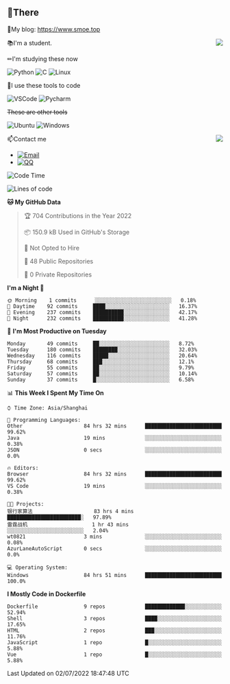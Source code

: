 
## 👏There

📰My blog: https://www.smoe.top

<img align="right" src="https://github-readme-stats.vercel.app/api/top-langs/?username=AkashiCoin"/>


📚I'm a student.

✏I'm studying these now

![Python](https://img.shields.io/badge/-Python-blue?style=flat-square&logo=Python&logoColor=fff)
![C](https://img.shields.io/badge/-C-585858?style=flat-square&logo=C&logoColor=fff)
![Linux](https://img.shields.io/badge/-Linux-black?style=flat-square&logo=Linux&logoColor=fff)

🔨I use these tools to code

![VSCode](https://img.shields.io/badge/-VSCode-blue?style=flat-square&logo=visualstudiocode&logoColor=fff)
![Pycharm](https://img.shields.io/badge/-Pycharm-green?style=flat-square&logo=pycharm&logoColor=fff)

 ~~These are other tools~~

![Ubuntu](https://img.shields.io/badge/-Ubuntu-orange?style=flat-square&logo=Ubuntu&logoColor=fff)
![Windows](https://img.shields.io/badge/-Windows-blue?style=flat-square&logo=Windows&logoColor=fff)

<img align="right" src="https://github-readme-stats.vercel.app/api?username=AkashiCoin" />


📫Contact me

* [![Email](https://img.shields.io/badge/Email-l1040186796@gmail.com-1?style=social&logoColor=fff)](mailto:l1040186796@gmail.com)
* [![QQ](https://img.shields.io/badge/QQ-1040186796-1?style=social&logoColor=fff)](tencent://AddContact/?fromId=45&fromSubId=1&subcmd=all&uin=1040186796&website=www.oicqzone.com)

<!--START_SECTION:waka-->
![Code Time](http://img.shields.io/badge/Code%20Time-0%20secs-blue)

![Lines of code](https://img.shields.io/badge/From%20Hello%20World%20I%27ve%20Written-5%20Thousand%20lines%20of%20code-blue)

**🐱 My GitHub Data** 

> 🏆 704 Contributions in the Year 2022
 > 
> 📦 150.9 kB Used in GitHub's Storage 
 > 
> 🚫 Not Opted to Hire
 > 
> 📜 48 Public Repositories 
 > 
> 🔑 0 Private Repositories  
 > 
**I'm a Night 🦉** 

```text
🌞 Morning    1 commits      ░░░░░░░░░░░░░░░░░░░░░░░░░   0.18% 
🌆 Daytime    92 commits     ████░░░░░░░░░░░░░░░░░░░░░   16.37% 
🌃 Evening    237 commits    ██████████░░░░░░░░░░░░░░░   42.17% 
🌙 Night      232 commits    ██████████░░░░░░░░░░░░░░░   41.28%

```
📅 **I'm Most Productive on Tuesday** 

```text
Monday       49 commits     ██░░░░░░░░░░░░░░░░░░░░░░░   8.72% 
Tuesday      180 commits    ████████░░░░░░░░░░░░░░░░░   32.03% 
Wednesday    116 commits    █████░░░░░░░░░░░░░░░░░░░░   20.64% 
Thursday     68 commits     ███░░░░░░░░░░░░░░░░░░░░░░   12.1% 
Friday       55 commits     ██░░░░░░░░░░░░░░░░░░░░░░░   9.79% 
Saturday     57 commits     ██░░░░░░░░░░░░░░░░░░░░░░░   10.14% 
Sunday       37 commits     █░░░░░░░░░░░░░░░░░░░░░░░░   6.58%

```


📊 **This Week I Spent My Time On** 

```text
⌚︎ Time Zone: Asia/Shanghai

💬 Programming Languages: 
Other                    84 hrs 32 mins      █████████████████████████   99.62% 
Java                     19 mins             ░░░░░░░░░░░░░░░░░░░░░░░░░   0.38% 
JSON                     0 secs              ░░░░░░░░░░░░░░░░░░░░░░░░░   0.0%

🔥 Editors: 
Browser                  84 hrs 32 mins      █████████████████████████   99.62% 
VS Code                  19 mins             ░░░░░░░░░░░░░░░░░░░░░░░░░   0.38%

🐱‍💻 Projects: 
银行家算法                    83 hrs 4 mins       ████████████████████████░   97.89% 
雷霆战机                     1 hr 43 mins        ░░░░░░░░░░░░░░░░░░░░░░░░░   2.04% 
wt0821                   3 mins              ░░░░░░░░░░░░░░░░░░░░░░░░░   0.08% 
AzurLaneAutoScript       0 secs              ░░░░░░░░░░░░░░░░░░░░░░░░░   0.0%

💻 Operating System: 
Windows                  84 hrs 51 mins      █████████████████████████   100.0%

```

**I Mostly Code in Dockerfile** 

```text
Dockerfile               9 repos             █████████████░░░░░░░░░░░░   52.94% 
Shell                    3 repos             ████░░░░░░░░░░░░░░░░░░░░░   17.65% 
HTML                     2 repos             ███░░░░░░░░░░░░░░░░░░░░░░   11.76% 
JavaScript               1 repo              █░░░░░░░░░░░░░░░░░░░░░░░░   5.88% 
Vue                      1 repo              █░░░░░░░░░░░░░░░░░░░░░░░░   5.88%

```



 Last Updated on 02/07/2022 18:47:48 UTC
<!--END_SECTION:waka-->
